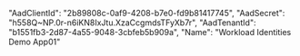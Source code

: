 "AadClientId": "2b89808c-0af9-4208-b7e0-fd9b81417745", "AadSecret": "h558Q~NP.0r-n6iKN8IxJtu.XzaCcgmdsTFyXb7r", "AadTenantId": "b1551fb3-2d87-4a55-9048-3cbfeb5b909a", "Name": "Workload Identities Demo App01"
